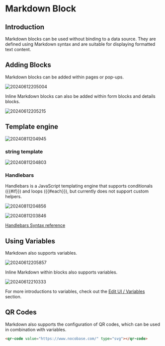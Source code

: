 # Markdown Block

## Introduction

Markdown blocks can be used without binding to a data source. They are defined using Markdown syntax and are suitable for displaying formatted text content.

## Adding Blocks

Markdown blocks can be added within pages or pop-ups.

![20240612205004](https://static-docs.nocobase.com/20240612205004.png)

Inline Markdown blocks can also be added within form blocks and details blocks.

![20240612205215](https://static-docs.nocobase.com/20240612205215.png)

## Template engine

![20240811204945](https://static-docs.nocobase.com/20240811204945.png)


### string template

![20240811204803](https://static-docs.nocobase.com/20240811204803.png)

### Handlebars

Handlebars is a JavaScript templating engine that supports conditionals ({{#if}}) and loops ({{#each}}), but currently does not support custom helpers.

![20240811204856](https://static-docs.nocobase.com/20240811204856.png)

![20240811203846](https://static-docs.nocobase.com/20240811203846.png)


<a href="https://handlebarsjs.com/guide/builtin-helpers" target="_blank">Handlebars Syntax reference</a>


## Using Variables

Markdown also supports variables.

![20240612205857](https://static-docs.nocobase.com/20240612205857.png)

Inline Markdown within blocks also supports variables.

![20240612210333](https://static-docs.nocobase.com/20240612210333.png)

For more introductions to variables, check out the [Edit UI / Variables](/handbook/ui/variables) section.

## QR Codes

Markdown also supports the configuration of QR codes, which can be used in combination with variables.

```html
<qr-code value="https://www.nocobase.com/" type="svg"></qr-code>
```
